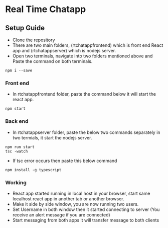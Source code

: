 # Real Time Chatapp
 
## Setup Guide

* Clone the repository
* There are two main folders, (rtchatappfrontend) which is front end React app and (rtchatappserver) which is nodejs server.
* Open two terminals, navigate into two folders mentioned above and Paste the command on both terminals.

```
npm i --save
```

### Front end

* In rtchatappfrontend folder, paste the command below it will start the react app.

```
npm start
```

### Back end
 
* In rtchatappserver folder, paste the below two commands separately in two termials, it start the nodejs server.

```
npm run start
tsc -watch
```

* If tsc error occurs then paste this below command

```
npm install -g typescript
```

### Working

* React app started running in local host in your browser, start same localhost react app in another tab or another browser.
* Make it side by side window, you are now running two users.
* Set Username in both window then it started connecting to server (You receive an alert message if you are connected)
* Start messaging from both apps it will transfer message to both clients
